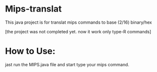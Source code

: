 # Mips-translat
This java project is for translat mips commands to base (2/16) binary/hex 

[the project was not completed yet. now it work only  type-R commands]


How to Use:
===============
jast run the MIPS.java file
and start type your mips command.
